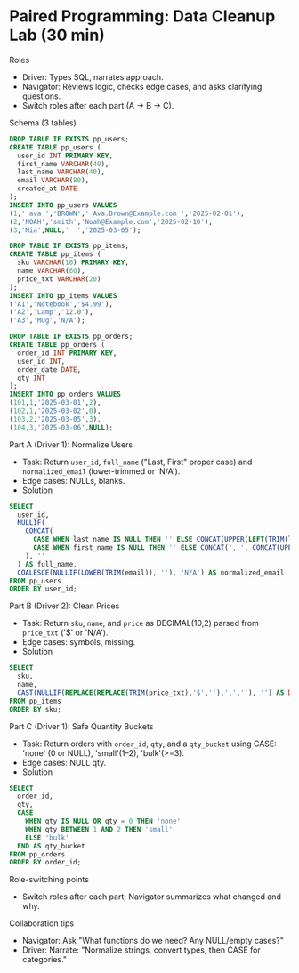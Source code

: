 # Paired Programming: Data Cleanup Lab (30 min)

Roles
- Driver: Types SQL, narrates approach.
- Navigator: Reviews logic, checks edge cases, and asks clarifying questions.
- Switch roles after each part (A → B → C).

Schema (3 tables)
```sql
DROP TABLE IF EXISTS pp_users;
CREATE TABLE pp_users (
  user_id INT PRIMARY KEY,
  first_name VARCHAR(40),
  last_name VARCHAR(40),
  email VARCHAR(80),
  created_at DATE
);
INSERT INTO pp_users VALUES
(1,' ava ','BROWN',' Ava.Brown@Example.com ','2025-02-01'),
(2,'NOAH','smith','Noah@Example.com','2025-02-10'),
(3,'Mia',NULL,'  ','2025-03-05');

DROP TABLE IF EXISTS pp_items;
CREATE TABLE pp_items (
  sku VARCHAR(10) PRIMARY KEY,
  name VARCHAR(60),
  price_txt VARCHAR(20)
);
INSERT INTO pp_items VALUES
('A1','Notebook','$4.99'),
('A2','Lamp','12.0'),
('A3','Mug','N/A');

DROP TABLE IF EXISTS pp_orders;
CREATE TABLE pp_orders (
  order_id INT PRIMARY KEY,
  user_id INT,
  order_date DATE,
  qty INT
);
INSERT INTO pp_orders VALUES
(101,1,'2025-03-01',2),
(102,1,'2025-03-02',0),
(103,2,'2025-03-05',3),
(104,3,'2025-03-06',NULL);
```

Part A (Driver 1): Normalize Users
- Task: Return `user_id`, `full_name` ("Last, First" proper case) and `normalized_email` (lower-trimmed or 'N/A').
- Edge cases: NULLs, blanks.
- Solution
```sql
SELECT 
  user_id,
  NULLIF(
    CONCAT(
      CASE WHEN last_name IS NULL THEN '' ELSE CONCAT(UPPER(LEFT(TRIM(last_name),1)), LOWER(SUBSTRING(TRIM(last_name),2))) END,
      CASE WHEN first_name IS NULL THEN '' ELSE CONCAT(', ', CONCAT(UPPER(LEFT(TRIM(first_name),1)), LOWER(SUBSTRING(TRIM(first_name),2)))) END
    ), ''
  ) AS full_name,
  COALESCE(NULLIF(LOWER(TRIM(email)), ''), 'N/A') AS normalized_email
FROM pp_users
ORDER BY user_id;
```

Part B (Driver 2): Clean Prices
- Task: Return `sku`, `name`, and `price` as DECIMAL(10,2) parsed from `price_txt` ('$' or 'N/A').
- Edge cases: symbols, missing.
- Solution
```sql
SELECT 
  sku,
  name,
  CAST(NULLIF(REPLACE(REPLACE(TRIM(price_txt),'$',''),',',''), '') AS DECIMAL(10,2)) AS price
FROM pp_items
ORDER BY sku;
```

Part C (Driver 1): Safe Quantity Buckets
- Task: Return orders with `order_id`, `qty`, and a `qty_bucket` using CASE: 'none' (0 or NULL), 'small'(1–2), 'bulk'(>=3).
- Edge cases: NULL qty.
- Solution
```sql
SELECT 
  order_id,
  qty,
  CASE 
    WHEN qty IS NULL OR qty = 0 THEN 'none'
    WHEN qty BETWEEN 1 AND 2 THEN 'small'
    ELSE 'bulk'
  END AS qty_bucket
FROM pp_orders
ORDER BY order_id;
```

Role-switching points
- Switch roles after each part; Navigator summarizes what changed and why.

Collaboration tips
- Navigator: Ask "What functions do we need? Any NULL/empty cases?"
- Driver: Narrate: "Normalize strings, convert types, then CASE for categories."
